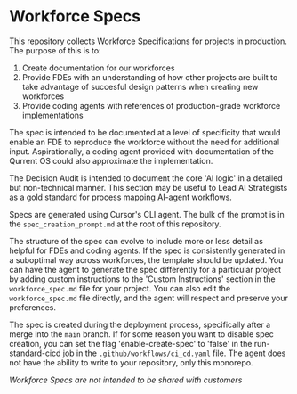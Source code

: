 # Workforce Specs

This repository collects Workforce Specifications for projects in production. The purpose of this is to:

1. Create documentation for our workforces
2. Provide FDEs with an understanding of how other projects are built to take advantage of succesful design patterns when creating new workforces
3. Provide coding agents with references of production-grade workforce implementations

The spec is intended to be documented at a level of specificity that would enable an FDE to reproduce the workforce without the need for additional input. Aspirationally, a coding agent provided with documentation of the Qurrent OS could also approximate the implementation.

The Decision Audit is intended to document the core 'AI logic' in a detailed but non-technical manner. This section may be useful to Lead AI Strategists as a gold standard for process mapping AI-agent workflows.

Specs are generated using Cursor's CLI agent. The bulk of the prompt is in the `spec_creation_prompt.md` at the root of this repository.

The structure of the spec can evolve to include more or less detail as helpful for FDEs and coding agents. If the spec is consistently generated in a suboptimal way across workforces, the template should be updated. You can have the agent to generate the spec differently for a particular project by adding custom instructions to the 'Custom Instructions' section in the `workforce_spec.md` file for your project. You can also edit the `workforce_spec.md` file directly, and the agent will respect and preserve your preferences.

The spec is created during the deployment process, specifically after a merge into the `main` branch. If for some reason you want to disable spec creation, you can set the flag 'enable-create-spec' to 'false' in the run-standard-cicd job in the `.github/workflows/ci_cd.yaml` file. The agent does not have the ability to write to your repository, only this monorepo.

*Workforce Specs are not intended to be shared with customers*
